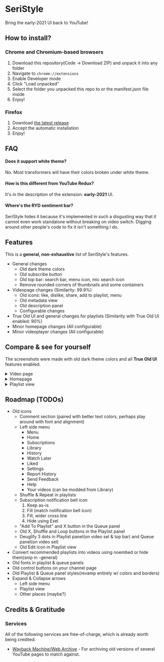 # SeriStyle
Bring the early-2021 UI back to YouTube!

## How to install? <!-- This could use a better English -->
### Chrome and Chromium-based browsers
1. Download this repository(Code -> Download ZIP) and unpack it into any folder
2. Navigate to `chrome://extensions`
3. Enable Developer mode
4. Click "Load unpacked"
5. Select the folder you unpacked this repo to or the manifest.json file inside
6. Enjoy!
### Firefox
1. Download [the latest release](https://github.com/Alluseri/SeriStyle/releases)
2. Accept the automatic installation
3. Enjoy!
<!--
2. Navigate to `about:addons`
3. Find the "Install Add-on from File..." button
4. Pick & install the xpi file you just downloaded
5. Enjoy!
-->

## FAQ <!-- Nobody ever asked one. Oh well. -->
#### Does it support white theme?
No. Most transformers will have their colors broken under white theme.
#### How is this different from YouTube Redux?
It's in the description of the extension: **early-2021** UI.
#### Where's the RYD sentiment bar?
SeriStyle hides it because it's implemented in such a disgusting way that it cannot even work standalone without breaking on video switch. Digging around other people's code to fix it isn't something I do.

## Features
This is a **general, non-exhaustive** list of SeriStyle's features.
- General changes
  - Old dark theme colors
  - Old subscribe button
  - Old top bar: search bar, menu icon, mic search icon
  - Remove rounded corners of thumbnails and some containers
- Videopage changes (Similarity: 99.9%)
  - Old icons: like, dislike, share, add to playlist, menu
  - Old metadata view
  - Old description panel
  - Configurable changes
- True Old UI and general changes for playlists (Similarity with True Old UI enabled: 90%)
- Minor homepage changes (All configurable)
- Minor videoplayer changes (All configurable)

## Compare & see for yourself
The screenshots were made with old dark theme colors and all **True Old UI** features enabled.
<details>
  <summary>Video page</summary>

  #### SeriStyle v1.13.0
  <img src="https://cdn.nest.rip/uploads/0fb3306d-0ed3-4eee-9477-580e5c0eb1ae.png">

  #### Normal YouTube UI
  <img src="https://cdn.nest.rip/uploads/5a597b98-7643-443a-9613-5bc38364d73e.png">
</details>

<details>
  <summary>Homepage</summary>

  #### SeriStyle v1.13.0
  <img src="https://cdn.nest.rip/uploads/da3d2ec7-d010-4251-b54d-d797499a0129.jpg">

  #### Normal YouTube UI
  <img src="https://cdn.nest.rip/uploads/f533ddb3-275b-4431-8dac-437c1429e52b.png">
</details>

<details>
  <summary>Playlist view</summary>

  #### SeriStyle v1.13.0
  <img src="https://cdn.nest.rip/uploads/894dace0-73f6-4358-a7d0-ad44a3944780.png">

  #### Normal YouTube UI
  <img src="https://cdn.nest.rip/uploads/b80f5493-14af-47db-8bd4-bb44d4882e23.png">
</details>

## Roadmap (TODOs)
- Old icons
  - Comment section (paired with better text colors, perhaps play around with font and alignment)
  - Left side menu
    - Menu
    - Home
    - Subscriptions
    - Library
    - History
    - Watch Later
    - Liked
    - Settings
    - Report History
    - Send Feedback
    - Help
    - Your videos (can be modded from Library)
  - Shuffle & Repeat in playlists
  - Subscription notification bell icon
    1. Keep as-is
    2. Fill (match notification bell icon)
    3. Fill, wider cross line
    4. Hide using Exel
  - "Add To Playlist" and X button in the Queue panel
  - Old X, Shuffle and Loop buttons in the Playlist panel
  - Deuglify 3 dots in Playlist panel(on video sel & top bar) and Queue panel(on video sel)
  - Old Edit icon in Playlist view
- Convert recommended playlists into videos using noembed or hide them(snip in -general)
- Old fonts in playlist & queue panels
- Old control buttons on your channel page
- Old Playlist & Queue panel styles(revamp entirely w/ colors and borders)
- Expand & Collapse arrows
  - Left side menu
  - Playlist view
  - Other places (maybe?)

## Credits & Gratitude
### Services
All of the following services are free-of-charge, which is already worth being credited.
- [Wayback Machine/Web Archive](https://web.archive.org) - For archiving old versions of several YouTube pages to match against.
<!-- - [NoEmbed](https://noembed.com) - Required by SeriStyle to convert playlists into videos. -->
